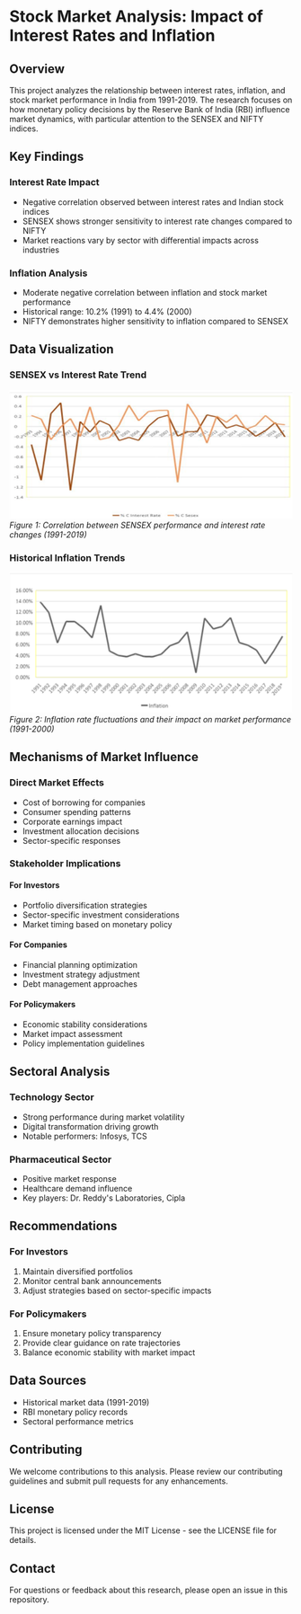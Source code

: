 # Stock Market Analysis: Impact of Interest Rates and Inflation

## Overview
This project analyzes the relationship between interest rates, inflation, and stock market performance in India from 1991-2019. The research focuses on how monetary policy decisions by the Reserve Bank of India (RBI) influence market dynamics, with particular attention to the SENSEX and NIFTY indices.

## Key Findings

### Interest Rate Impact
- Negative correlation observed between interest rates and Indian stock indices
- SENSEX shows stronger sensitivity to interest rate changes compared to NIFTY
- Market reactions vary by sector with differential impacts across industries

### Inflation Analysis
- Moderate negative correlation between inflation and stock market performance
- Historical range: 10.2% (1991) to 4.4% (2000)
- NIFTY demonstrates higher sensitivity to inflation compared to SENSEX

## Data Visualization

### SENSEX vs Interest Rate Trend
![SENSEX vs Interest Rate Analysis](trend.png)
*Figure 1: Correlation between SENSEX performance and interest rate changes (1991-2019)*

### Historical Inflation Trends
![Historical Inflation Analysis](inflation.png)
*Figure 2: Inflation rate fluctuations and their impact on market performance (1991-2000)*

## Mechanisms of Market Influence

### Direct Market Effects
- Cost of borrowing for companies
- Consumer spending patterns
- Corporate earnings impact
- Investment allocation decisions
- Sector-specific responses

### Stakeholder Implications

#### For Investors
- Portfolio diversification strategies
- Sector-specific investment considerations
- Market timing based on monetary policy

#### For Companies
- Financial planning optimization
- Investment strategy adjustment
- Debt management approaches

#### For Policymakers
- Economic stability considerations
- Market impact assessment
- Policy implementation guidelines

## Sectoral Analysis

### Technology Sector
- Strong performance during market volatility
- Digital transformation driving growth
- Notable performers: Infosys, TCS

### Pharmaceutical Sector
- Positive market response
- Healthcare demand influence
- Key players: Dr. Reddy's Laboratories, Cipla

## Recommendations

### For Investors
1. Maintain diversified portfolios
2. Monitor central bank announcements
3. Adjust strategies based on sector-specific impacts

### For Policymakers
1. Ensure monetary policy transparency
2. Provide clear guidance on rate trajectories
3. Balance economic stability with market impact

## Data Sources
- Historical market data (1991-2019)
- RBI monetary policy records
- Sectoral performance metrics

## Contributing
We welcome contributions to this analysis. Please review our contributing guidelines and submit pull requests for any enhancements.

## License
This project is licensed under the MIT License - see the LICENSE file for details.

## Contact
For questions or feedback about this research, please open an issue in this repository.